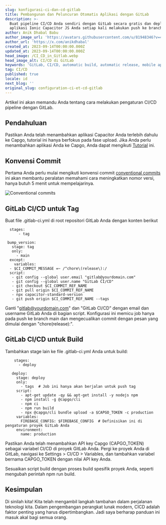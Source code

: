 ```yaml
---
slug: konfigurasi-ci-dan-cd-gitlab
title: Pembangunan dan Peluncuran Otomatis Aplikasi dengan GitLab
description: >-
  Buat pipeline CI/CD Anda sendiri dengan GitLab secara gratis dan deploy
  aplikasi Ionic Capacitor JS Anda setiap kali melakukan push ke branch main.
author: Anik Dhabal Babu
author_image_url: 'https://avatars.githubusercontent.com/u/81948346?v=4'
author_url: 'https://x.com/anikdhabal'
created_at: 2023-09-14T00:00:00.000Z
updated_at: 2023-09-14T00:00:00.000Z
head_image: /CI_CD_in_Gitlab.webp
head_image_alt: CI/CD di GitLab
keywords: 'GitLab, CI/CD, automatic build, automatic release, mobile app updates'
tag: CI/CD
published: true
locale: id
next_blog: ''
original_slug: configuration-ci-et-cd-gitlab
---
```

Artikel ini akan memandu Anda tentang cara melakukan pengaturan CI/CD pipeline dengan GitLab.

## Pendahuluan

Pastikan Anda telah menambahkan aplikasi Capacitor Anda terlebih dahulu ke Capgo, tutorial ini hanya berfokus pada fase upload. Jika Anda perlu menambahkan aplikasi Anda ke Capgo, Anda dapat mengikuti [Tutorial](https://capgo.app/blog/update-your-capacitor-apps-seamlessly-using-capacitor-updater/) ini.

## Konvensi Commit

Pertama Anda perlu mulai mengikuti konvensi commit [conventional commits](https://www.conventionalcommits.org/en/v1.0.0/) ini akan membantu peralatan memahami cara meningkatkan nomor versi, hanya butuh 5 menit untuk mempelajarinya.

![Conventional commits](/conventional_commits.webp)

## GitLab CI/CD untuk Tag

Buat file .gitlab-ci.yml di root repositori GitLab Anda dengan konten berikut

      stages:
          - tag

     bump_version:
       stage: tag
       only:
         - main
      except:
        variables:
      - $CI_COMMIT_MESSAGE =~ /^chore\(release\):/
      script:
       - git config --global user.email "gitlab@yourdomain.com"
       - git config --global user.name "GitLab CI/CD"
       - git checkout $CI_COMMIT_REF_NAME
       - git pull origin $CI_COMMIT_REF_NAME
       - npx capacitor-standard-version
       - git push origin $CI_COMMIT_REF_NAME --tags

Ganti "gitlab@yourdomain.com" dan "GitLab CI/CD" dengan email dan username GitLab Anda di bagian script. Konfigurasi ini memicu job hanya pada push ke branch main dan mengecualikan commit dengan pesan yang dimulai dengan "chore(release):".

## GitLab CI/CD untuk Build

Tambahkan stage lain ke file .gitlab-ci.yml Anda untuk build:

        stages:
          - deploy

       deploy:
         stage: deploy
         only:
           - tags  # Job ini hanya akan berjalan untuk push tag
         script:
           - apt-get update -qy && apt-get install -y nodejs npm
           - npm install -g @capgo/cli
           - npm ci
           - npm run build
           - npx @capgo/cli bundle upload -a $CAPGO_TOKEN -c production
         variables:
           FIREBASE_CONFIG: $FIREBASE_CONFIG  # Definisikan ini di pengaturan proyek GitLab Anda
         environment:
           name: production

Pastikan Anda telah menambahkan API key Capgo (CAPGO_TOKEN) sebagai variabel CI/CD di proyek GitLab Anda. Pergi ke proyek Anda di GitLab, navigasi ke Settings > CI/CD > Variables, dan tambahkan variabel bernama CAPGO_TOKEN dengan nilai API key Anda.

Sesuaikan script build dengan proses build spesifik proyek Anda, seperti mengubah perintah npm run build.

## Kesimpulan

Di sinilah kita! Kita telah mengambil langkah tambahan dalam perjalanan teknologi kita. Dalam pengembangan perangkat lunak modern, CICD adalah faktor penting yang harus dipertimbangkan. Jadi saya berharap panduan ini masuk akal bagi semua orang.
